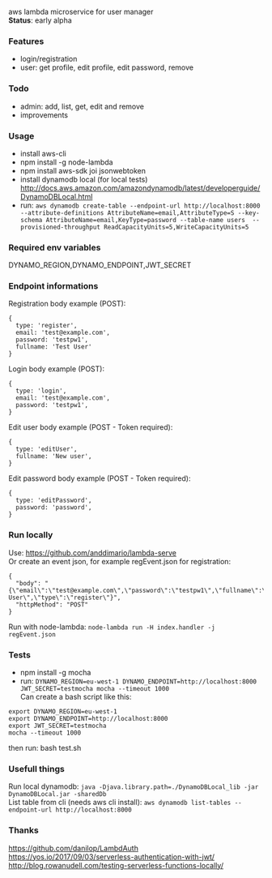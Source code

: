 aws lambda microservice for user manager    
**Status**: early alpha

### Features
- login/registration
- user: get profile, edit profile, edit password, remove

### Todo
- admin: add, list, get, edit and remove
- improvements

### Usage
- install aws-cli
- npm install -g node-lambda
- npm install aws-sdk joi jsonwebtoken
- install dynamodb local (for local tests) http://docs.aws.amazon.com/amazondynamodb/latest/developerguide/DynamoDBLocal.html
- run: 
  ```aws dynamodb create-table --endpoint-url http://localhost:8000 --attribute-definitions AttributeName=email,AttributeType=S --key-schema AttributeName=email,KeyType=password --table-name users  --provisioned-throughput ReadCapacityUnits=5,WriteCapacityUnits=5```

### Required env variables
DYNAMO_REGION,DYNAMO_ENDPOINT,JWT_SECRET

### Endpoint informations
Registration body example (POST): 
```
{
  type: 'register',
  email: 'test@example.com',
  password: 'testpw1',
  fullname: 'Test User'
}
```
Login body example (POST):
```
{
  type: 'login',
  email: 'test@example.com',
  password: 'testpw1',
}
```
Edit user body example (POST - Token required):
```
{
  type: 'editUser',
  fullname: 'New user',
}
```
Edit password body example (POST - Token required):
```
{
  type: 'editPassword',
  password: 'password',
}
```

### Run locally
Use: https://github.com/anddimario/lambda-serve    
Or create an event json, for example regEvent.json for registration:
```
{
  "body": "{\"email\":\"test@example.com\",\"password\":\"testpw1\",\"fullname\":\"Test User\",\"type\":\"register\"}",
  "httpMethod": "POST"
}
```
Run with node-lambda: `node-lambda run -H index.handler -j regEvent.json`

### Tests
- npm install -g mocha
- run: `DYNAMO_REGION=eu-west-1 DYNAMO_ENDPOINT=http://localhost:8000 JWT_SECRET=testmocha mocha --timeout 1000`   
Can create a bash script like this:
```
export DYNAMO_REGION=eu-west-1
export DYNAMO_ENDPOINT=http://localhost:8000
export JWT_SECRET=testmocha
mocha --timeout 1000
```
then run: bash test.sh

### Usefull things
Run local dynamodb: `java -Djava.library.path=./DynamoDBLocal_lib -jar DynamoDBLocal.jar -sharedDb`    
List table from cli (needs aws cli install): `aws dynamodb list-tables --endpoint-url http://localhost:8000`

### Thanks
https://github.com/danilop/LambdAuth    
https://yos.io/2017/09/03/serverless-authentication-with-jwt/    
http://blog.rowanudell.com/testing-serverless-functions-locally/
